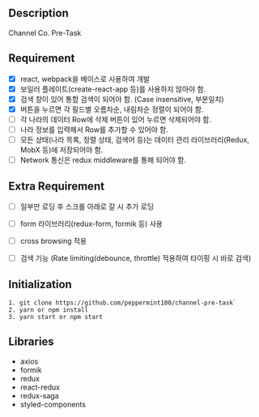 ## Description
Channel Co. Pre-Task

## Requirement
- [x] react, webpack을 베이스로 사용하여 개발
- [x] 보일러 플레이트(create-react-app 등)를 사용하지 않아야 함.
- [x] 검색 창이 있어 통합 검색이 되어야 함. (Case insensitive, 부분일치)
- [x] 버튼을 누르면 각 필드별 오름차순, 내림차순 정렬이 되어야 함.
- [ ] 각 나라의 데이터 Row에 삭제 버튼이 있어 누르면 삭제되어야 함.
- [ ] 나라 정보를 입력해서 Row를 추가할 수 있어야 함.
- [ ] 모든 상태(나라 목록, 정렬 상태, 검색어 등)는 데이터 관리 라이브러리(Redux, MobX 등)에 저장되어야 함.
- [ ] Network 통신은 redux middleware를 통해 되어야 함.

## Extra Requirement
- [ ] 일부만 로딩 후 스크롤 아래로 갈 시 추가 로딩
- [ ] form 라이브러리(redux-form, formik 등) 사용
- [ ] cross browsing 적용
- [ ] 검색 기능 (Rate limiting(debounce, throttle) 적용하여 타이핑 시 바로 검색)


## Initialization
```
1. git clone https://github.com/peppermint100/channel-pre-task`
2. yarn or npm install
3. yarn start or npm start
```

## Libraries
- axios
- formik
- redux
- react-redux
- redux-saga
- styled-components
 


